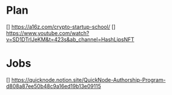 # Plan
[] https://a16z.com/crypto-startup-school/
[] https://www.youtube.com/watch?v=SD1DTrlJeKM&t=423s&ab_channel=HashLipsNFT



# Jobs
[] https://quicknode.notion.site/QuickNode-Authorship-Program-d808a87ee50b48c9a16ed19b13e09115